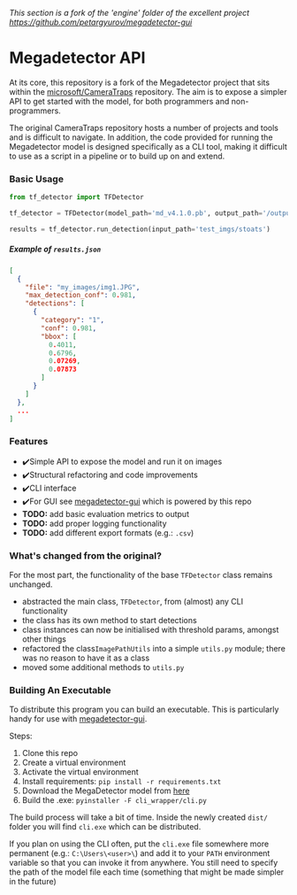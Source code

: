 *This section is a fork of the 'engine' folder of the excellent project https://github.com/petargyurov/megadetector-gui*

# Megadetector API

At its core, this repository is a fork of the Megadetector project that sits within
the [microsoft/CameraTraps](https://github.com/microsoft/CameraTraps) repository.
The aim is to expose a simpler API to get started with the model, for both 
programmers and non-programmers. 

The original CameraTraps repository hosts a number of projects and tools and is 
difficult to navigate. In addition, the code provided for running the 
Megadetector model is designed specifically as a CLI tool, making it difficult 
to use as a script in a pipeline or to build up on and extend.

### Basic Usage

```python
from tf_detector import TFDetector

tf_detector = TFDetector(model_path='md_v4.1.0.pb', output_path='/output')

results = tf_detector.run_detection(input_path='test_imgs/stoats')

```

##### Example of `results.json`
```json
[
  {
    "file": "my_images/img1.JPG",
    "max_detection_conf": 0.981,
    "detections": [
      {
        "category": "1",
        "conf": 0.981,
        "bbox": [
          0.4011,
          0.6796,
          0.07269,
          0.07873
        ]
      }
    ]
  },
  ...
]
```


### Features

- ✔️Simple API to expose the model and run it on images
- ✔️Structural refactoring and code improvements
- ✔️CLI interface
- ✔️For GUI see [megadetector-gui](https://github.com/petargyurov/megadetector-gui) which is powered by this repo
- **TODO:** add basic evaluation metrics to output
- **TODO:** add proper logging functionality
- **TODO:** add different export formats (e.g.: `.csv`)


### What's changed from the original?

For the most part, the functionality of the base `TFDetector` class remains
unchanged.

- abstracted the main class, `TFDetector`, from (almost) any CLI functionality
- the class has its own method to start detections
- class instances can now be initialised with threshold params, amongst other things
- refactored the class`ImagePathUtils` into a simple `utils.py` module; 
there was no reason to have it as a class
- moved some additional methods to `utils.py`

### Building An Executable

To distribute this program you can build an executable. This is particularly handy
for use with [megadetector-gui](https://github.com/petargyurov/megadetector-gui).

Steps:
1. Clone this repo
2. Create a virtual environment
3. Activate the virtual environment
4. Install requirements: `pip install -r requirements.txt`
5. Download the MegaDetector model from [here](https://github.com/microsoft/CameraTraps/blob/master/megadetector.md#download-links)
5. Build the .exe: `pyinstaller -F cli_wrapper/cli.py`

The build process will take a bit of time. Inside the newly created `dist/` folder
you will find `cli.exe` which can be distributed.

If you plan on using the CLI often, put the `cli.exe` file somewhere more
permanent (e.g.: `C:\Users\<user>\`) and add it to your `PATH` environment variable
so that you can invoke it from anywhere. You still need to specify the path
of the model file each time (something that might be made simpler in the future)
